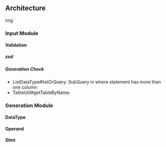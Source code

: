 
## Architecture
img
### Input Module
#### Validation
##### xsd
##### Generation Check

- ListDataType#listOrQuery: SubQuery in where statement has more than one column
- TableUtil#getTableByName: 

### Generation Module
#### DataType
#### Operand
#### Stmt
